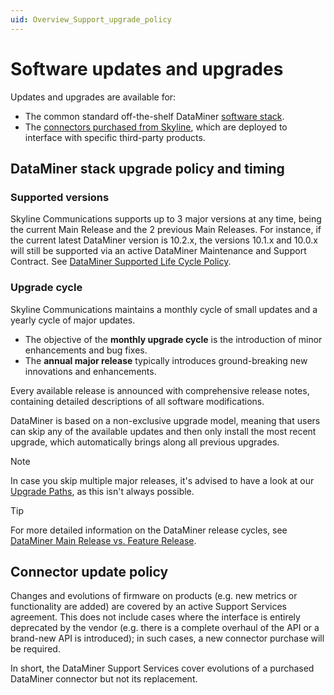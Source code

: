 ```yaml
---
uid: Overview_Support_upgrade_policy
---
```


# Software updates and upgrades

Updates and upgrades are available for:

- The common standard off-the-shelf DataMiner [software stack](#dataminer-stack-upgrade-policy-and-timing).
- The [connectors purchased from Skyline](#connector-update-policy), which are deployed to interface with specific third-party products.

## DataMiner stack upgrade policy and timing

### Supported versions

Skyline Communications supports up to 3 major versions at any time, being the current Main Release and the 2 previous Main Releases. For instance, if the current latest DataMiner version is 10.2.x, the versions 10.1.x and 10.0.x will still be supported via an active DataMiner Maintenance and Support Contract. See [DataMiner Supported Life Cycle Policy](xref:Software_support_life_cycles).

### Upgrade cycle

Skyline Communications maintains a monthly cycle of small updates and a yearly cycle of major updates.

- The objective of the **monthly upgrade cycle** is the introduction of minor enhancements and bug fixes.
- The **annual major release** typically introduces ground-breaking new innovations and enhancements.

Every available release is announced with comprehensive release notes, containing detailed descriptions of all software modifications.

DataMiner is based on a non-exclusive upgrade model, meaning that users can skip any of the available updates and then only install the most recent upgrade, which automatically brings along all previous upgrades.

> [!NOTE]
> In case you skip multiple major releases, it's advised to have a look at our [Upgrade Paths](xref:Upgrade_Paths), as this isn't always possible.

> [!TIP]
> For more detailed information on the DataMiner release cycles, see [DataMiner Main Release vs. Feature Release](xref:DataMiner_MR_vs_FR).

## Connector update policy

Changes and evolutions of firmware on products (e.g. new metrics or functionality are added) are covered by an active Support Services agreement. This does not include cases where the interface is entirely deprecated by the vendor (e.g. there is a complete overhaul of the API or a brand-new API is introduced); in such cases, a new connector purchase will be required.

In short, the DataMiner Support Services cover evolutions of a purchased DataMiner connector but not its replacement.
